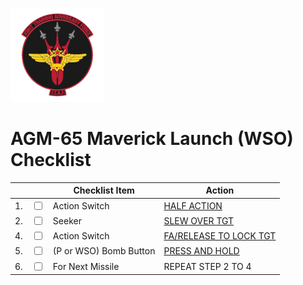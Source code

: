 ![JTAF Logo](../../JTAF/img/Logo.png)

# **AGM-65 Maverick Launch (WSO) Checklist**

| | | Checklist Item | Action |
|-|-| ---------------| -------|
|1.|  <input type="checkbox">  | Action Switch | [HALF ACTION](../../cockpit/wso/right_console/front_section.md#antenna-hand-control) |
|2.|  <input type="checkbox">  | Seeker | [SLEW OVER TGT](../../cockpit/wso/right_console/front_section.md#antenna-hand-control) |
|4.|  <input type="checkbox">  | Action Switch | [FA/RELEASE TO LOCK TGT](../../cockpit/wso/right_console/front_section.md#action-switch-trigger) |
|5.|  <input type="checkbox">  | (P or WSO) Bomb Button | [PRESS AND HOLD](../../cockpit/wso/stick_seat.md#trigger-and-bomb-button) |
|6.|  <input type="checkbox">  | For Next Missile | REPEAT STEP 2 TO 4 |
